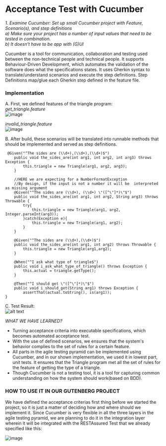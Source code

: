 # Acceptance Test with Cucumber

_1. Examine Cucumber: Set up small Cucumber project with
Feature, Scenario(s), and step definitions <br>
a) Make sure your project has a number of input values that need to be
tested in combination. <br>
b) It doesn’t have to be app with (G)UI_

Cucumber is a tool for communication, collaboration and testing used between the non-technical people and technical people. It supports Behaviour-Driven Development, which automates the validation of the software does what the specifications states. It uses Gherkin syntax to translate/understand scenarios and execute the step definitions. 
Step Definitions map/glue each Gherkin step defined in the feature file.

### Implementation 

A. First, we defined features of the triangle program:<br>
_get_triangle.feature_<br>
![image](https://user-images.githubusercontent.com/16150075/39947234-79346f46-5571-11e8-8a66-dc3c5d07dbee.png)

_invalid_triangle.feature_<br>
![image](https://user-images.githubusercontent.com/16150075/39947280-9f3b5092-5571-11e8-9937-711af9a065f6.png)

B. After build, these scenarios will be translated into runnable methods that should be implemented and served as step definitions. 

```
 @Given("^The sides are (\\d+),(\\d+),(\\d+)$")
    public void the_sides_are(int arg1, int arg2, int arg3) throws Exception {
        this.triangle = new Triangle(arg1, arg2, arg3);
    }

    //HERE we are expecting for a NumberFormatException
    //By design, if the input is not a number it will be  interpreted as missing argument
    @Given("^The sides are (\\d+), (\\d+) \"([^\"]*)\"$")
    public void the_sides_are(int arg1, int arg2, String arg3) throws Throwable {
        try{
            this.triangle = new Triangle(arg1, arg2, Integer.parseInt(arg3));
        }catch(Exception e){
            this.triangle = new Triangle(arg1, arg2);
        }
    }

    @Given("^The sides are (\\d+),(\\d+)$")
    public void the_sides_are(int arg1, int arg2) throws Throwable {
        this.triangle = new Triangle(arg1,arg2);
    }

    @When("^I ask what type of triangle$")
    public void i_ask_what_type_of_triangle() throws Exception {
        this.actual = triangle.getType();
    }

    @Then("^I should get \"([^\"]*)\"$")
    public void i_should_get(String arg1) throws Exception {
        assertThat(actual.toString(), is(arg1));
}
```

C. Test Result: <br>
![alt text](https://github.com/Ansty93/Soft_test_cucumber/blob/master/CucumberTestResult.jpg)


_WHAT WE HAVE LEARNED?_
- Turning acceptance criteria into executable specifications, which becomes automated acceptance test.
- With the use of defined scenarios, we ensures that the system's behavior complies to the set of rules for a certain feature.
- All parts in the agile testing pyramid can be implemented using Cucumber, and in our shown implementation, we used it in lowest part, unit tests. It ensures that the Triangle program met all the set of rules for the feature of getting the type of a triangle.
- Though Cucumber is not a testing tool, it is a tool for capturing common understanding on how the system should work(based on BDD).

### HOW TO USE IT IN OUR GUTENBERG PROJECT
We have defined the acceptance criterias first thing before we started the project, so it is just a matter of deciding how and where should we implement it. Since Cucumber is very flexible in all the three layers in the agile testing pyramid, we are planning to do it in the integration layer wherein it will be integrated with the RESTAssured Test that we already specified like this:<br>

![image](https://user-images.githubusercontent.com/16150075/39965653-73725974-569d-11e8-97ac-1fb6462221cd.png)





